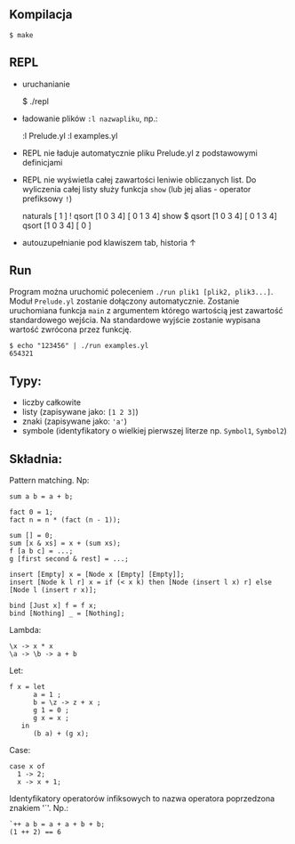 ## Kompilacja

    $ make

## REPL

* uruchanianie


    $ ./repl


* ładowanie plików `:l nazwapliku`, np.:


    :l Prelude.yl
    :l examples.yl


* REPL nie ładuje automatycznie pliku Prelude.yl z podstawowymi definicjami
* REPL nie wyświetla całej zawartości leniwie obliczanych list. Do wyliczenia całej listy służy funkcja `show` (lub jej alias - operator prefiksowy `!`)


    naturals
      [ 1 <not evaled expr>]
    ! qsort [1 0 3 4]
      [ 0 1 3 4]
    show $ qsort [1 0 3 4]
      [ 0 1 3 4]
    qsort [1 0 3 4]
      [ 0 <not evaled expr>]


* autouzupełnianie pod klawiszem tab, historia ↑


## Run

Program można uruchomić poleceniem `./run plik1 [plik2, plik3...]`.
Moduł `Prelude.yl` zostanie dołączony automatycznie.
Zostanie uruchomiana funkcja `main` z argumentem którego wartością jest zawartość standardowego wejścia.
Na standardowe wyjście zostanie wypisana wartość zwrócona przez funkcję.

    $ echo "123456" | ./run examples.yl
    654321


## Typy:

* liczby całkowite
* listy (zapisywane jako: `[1 2 3]`)
* znaki (zapisywane jako: `'a'`)
* symbole (identyfikatory o wielkiej pierwszej literze np. `Symbol1`, `Symbol2`)


## Składnia:


Pattern matching. Np:

    sum a b = a + b;

    fact 0 = 1;
    fact n = n * (fact (n - 1));

    sum [] = 0;
    sum [x & xs] = x + (sum xs);
    f [a b c] = ...;
    g [first second & rest] = ...;

    insert [Empty] x = [Node x [Empty] [Empty]];
    insert [Node k l r] x = if (< x k) then [Node (insert l x) r] else [Node l (insert r x)];

    bind [Just x] f = f x;
    bind [Nothing] _ = [Nothing];

Lambda:

    \x -> x * x
    \a -> \b -> a + b

Let:

    f x = let
          a = 1 ;
          b = \z -> z + x ;
          g 1 = 0 ;
          g x = x ;
       in
          (b a) + (g x);

Case:

    case x of
      1 -> 2;
      x -> x + 1;

Identyfikatory operatorów infiksowych to nazwa operatora poprzedzona znakiem '`'. Np.:

    `++ a b = a + a + b + b;
    (1 ++ 2) == 6



